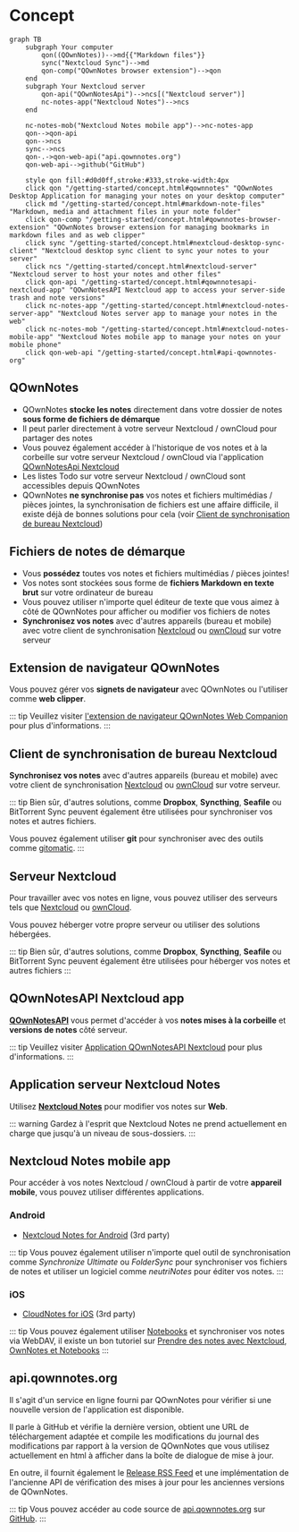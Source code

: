 # Concept

```mermaid
graph TB
    subgraph Your computer
        qon((QOwnNotes))-->md{{"Markdown files"}}
        sync("Nextcloud Sync")-->md
        qon-comp("QOwnNotes browser extension")-->qon
    end
    subgraph Your Nextcloud server
        qon-api("QOwnNotesApi")-->ncs[("Nextcloud server")]
        nc-notes-app("Nextcloud Notes")-->ncs
    end

    nc-notes-mob("Nextcloud Notes mobile app")-->nc-notes-app
    qon-->qon-api
    qon-->ncs
    sync-->ncs
    qon-.->qon-web-api("api.qownnotes.org")
    qon-web-api-->github("GitHub")

    style qon fill:#d0d0ff,stroke:#333,stroke-width:4px
    click qon "/getting-started/concept.html#qownnotes" "QOwnNotes Desktop Application for managing your notes on your desktop computer"
    click md "/getting-started/concept.html#markdown-note-files" "Markdown, media and attachment files in your note folder"
    click qon-comp "/getting-started/concept.html#qownnotes-browser-extension" "QOwnNotes browser extension for managing bookmarks in markdown files and as web clipper"
    click sync "/getting-started/concept.html#nextcloud-desktop-sync-client" "Nextcloud desktop sync client to sync your notes to your server"
    click ncs "/getting-started/concept.html#nextcloud-server" "Nextcloud server to host your notes and other files"
    click qon-api "/getting-started/concept.html#qownnotesapi-nextcloud-app" "QOwnNotesAPI Nextcloud app to access your server-side trash and note versions"
    click nc-notes-app "/getting-started/concept.html#nextcloud-notes-server-app" "Nextcloud Notes server app to manage your notes in the web"
    click nc-notes-mob "/getting-started/concept.html#nextcloud-notes-mobile-app" "Nextcloud Notes mobile app to manage your notes on your mobile phone"
    click qon-web-api "/getting-started/concept.html#api-qownnotes-org"
```

## QOwnNotes

- QOwnNotes **stocke les notes** directement dans votre dossier de notes **sous forme de fichiers de démarque**
- Il peut parler directement à votre serveur Nextcloud / ownCloud pour partager des notes
- Vous pouvez également accéder à l'historique de vos notes et à la corbeille sur votre serveur Nextcloud / ownCloud via l'application [QOwnNotesApi Nextcloud](#qownnotesapi-nextcloud-app)
- Les listes Todo sur votre serveur Nextcloud / ownCloud sont accessibles depuis QOwnNotes
- QOwnNotes **ne synchronise pas** vos notes et fichiers multimédias / pièces jointes, la synchronisation de fichiers est une affaire difficile, il existe déjà de bonnes solutions pour cela (voir [Client de synchronisation de bureau Nextcloud](#nextcloud-desktop-sync-client))


## Fichiers de notes de démarque

- Vous **possédez** toutes vos notes et fichiers multimédias / pièces jointes!
- Vos notes sont stockées sous forme de **fichiers Markdown en texte brut** sur votre ordinateur de bureau
- Vous pouvez utiliser n'importe quel éditeur de texte que vous aimez à côté de QOwnNotes pour afficher ou modifier vos fichiers de notes
- **Synchronisez vos notes** avec d'autres appareils (bureau et mobile) avec votre client de synchronisation [Nextcloud](https://nextcloud.com/) ou [ownCloud](https://owncloud.org/) sur votre serveur


## Extension de navigateur QOwnNotes

Vous pouvez gérer vos **signets de navigateur** avec QOwnNotes ou l'utiliser comme **web clipper**.

::: tip
Veuillez visiter [l'extension de navigateur QOwnNotes Web Companion](browser-extension.md) pour plus d'informations.
:::

## Client de synchronisation de bureau Nextcloud

**Synchronisez vos notes** avec d'autres appareils (bureau et mobile) avec votre client de synchronisation [Nextcloud](https://nextcloud.com/) ou [ownCloud](https://owncloud.org/) sur votre serveur.

::: tip
Bien sûr, d'autres solutions, comme **Dropbox**, **Syncthing**, **Seafile** ou BitTorrent Sync peuvent également être utilisées pour synchroniser vos notes et autres fichiers.

Vous pouvez également utiliser **git** pour synchroniser avec des outils comme [gitomatic](https://github.com/muesli/gitomatic/).
:::

## Serveur Nextcloud

Pour travailler avec vos notes en ligne, vous pouvez utiliser des serveurs tels que [Nextcloud](https://nextcloud.com/) ou [ownCloud](https://owncloud.org/).

Vous pouvez héberger votre propre serveur ou utiliser des solutions hébergées.

::: tip
Bien sûr, d'autres solutions, comme **Dropbox**, **Syncthing**, **Seafile** ou BitTorrent Sync peuvent également être utilisées pour héberger vos notes et autres fichiers
:::

## QOwnNotesAPI Nextcloud app

[**QOwnNotesAPI**](https://github.com/pbek/qownnotesapi) vous permet d'accéder à vos **notes mises à la corbeille** et **versions de notes** côté serveur.

::: tip
Veuillez visiter [Application QOwnNotesAPI Nextcloud](qownnotesapi.md) pour plus d'informations.
:::

## Application serveur Nextcloud Notes

Utilisez [**Nextcloud Notes**](https://github.com/nextcloud/notes) pour modifier vos notes sur **Web**.

::: warning
Gardez à l'esprit que Nextcloud Notes ne prend actuellement en charge que jusqu'à un niveau de sous-dossiers.
:::

## Nextcloud Notes mobile app

Pour accéder à vos notes Nextcloud / ownCloud à partir de votre **appareil mobile**, vous pouvez utiliser différentes applications.

### Android

- [Nextcloud Notes for Android](https://play.google.com/store/apps/details?id=it.niedermann.owncloud.notes) (3rd party)

::: tip
Vous pouvez également utiliser n'importe quel outil de synchronisation comme *Synchronize Ultimate* ou *FolderSync* pour synchroniser vos fichiers de notes et utiliser un logiciel comme *neutriNotes* pour éditer vos notes.
:::

### iOS

- [CloudNotes for iOS](https://itunes.apple.com/de/app/cloudnotes-owncloud-notes/id813973264?mt=8) (3rd party)

::: tip
Vous pouvez également utiliser [Notebooks](https://itunes.apple.com/us/app/notebooks-write-and-organize/id780438662) et synchroniser vos notes via WebDAV, il existe un bon tutoriel sur [Prendre des notes avec Nextcloud, OwnNotes et Notebooks](https://lifemeetscode.com/blog/taking-notes-with-nextcloud-qownnotes-and-notebooks)
:::

## api.qownnotes.org

Il s'agit d'un service en ligne fourni par QOwnNotes pour vérifier si une nouvelle version de l'application est disponible.

Il parle à GitHub et vérifie la dernière version, obtient une URL de téléchargement adaptée et compile les modifications du journal des modifications par rapport à la version de QOwnNotes que vous utilisez actuellement en html à afficher dans la boîte de dialogue de mise à jour.

En outre, il fournit également le [Release RSS Feed](http://api.qownnotes.org/rss/app-releases) et une implémentation de l'ancienne API de vérification des mises à jour pour les anciennes versions de QOwnNotes.

::: tip
Vous pouvez accéder au code source de [api.qownnotes.org](https://api.qownnotes.org) sur [GitHub](https://github.com/qownnotes/api).
:::
